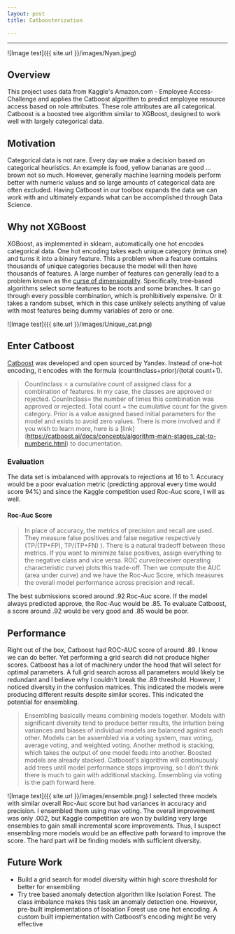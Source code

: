 ```yaml
---
layout: post
title: Catboosterization

---
```

***
![Image test]({{ site.url }}/images/Nyan.jpeg)
## Overview
This project uses data from Kaggle's Amazon.com - Employee Access-Challenge and applies the Catboost algorithm to predict employee resource access based on role attributes. These role attributes are all categorical. Catboost is a boosted tree algorithm similar to XGBoost, designed to work well with largely categorical data.

## Motivation
Categorical data is not rare. Every day we make a decision based on categorical heuristics. An example is food, yellow bananas are good ... brown not so much. However, generally machine learning models perform better with numeric values and so large amounts of categorical data are often excluded. Having Catboost in our toolbox expands the data we can work with and ultimately expands what can be accomplished through Data Science. 


## Why not XGBoost
XGBoost, as implemented in sklearn, automatically one hot encodes categorical data. One hot encoding takes each unique category (minus one) and turns it into a binary feature. This a problem when a feature contains thousands of unique categories because the model will then have thousands of features. A large number of features can generally lead to a problem known as the [curse of dimensionality](https://en.wikipedia.org/wiki/Curse_of_dimensionality). Specifically, tree-based algorithms select some features to be roots and some branches. It can go through every possible combination, which is prohibitively expensive. Or it takes a random subset, which in this case unlikely selects anything of value with most features being dummy variables of zero or one.

![Image test]({{ site.url }}/images/Unique_cat.png)


## Enter Catboost
[Catboost](https://catboost.ai) was developed and open sourced by Yandex. Instead of one-hot encoding, it encodes with the formula (countInclass+prior)/(total count+1).

> CountInclass = a cumulative count of assigned class for a combination of features. In my case, the classes are approved or rejected. CounInclass= the number of times this combination was approved or rejected. Total count = the cumulative count for the given category. Prior is a value assigned based initial parameters for the model and exists to avoid zero values. There is more involved and if you wish to learn more, here is a [link] (https://catboost.ai/docs/concepts/algorithm-main-stages_cat-to-numberic.html) to documentation.


### Evaluation
The data set is imbalanced with approvals to rejections at 16 to 1. Accuracy would be a poor evaluation metric (predicting approval every time would score 94%) and since the Kaggle competition used Roc-Auc score, I will as well. 
#### Roc-Auc Score
> In place of accuracy, the metrics of precision and recall are used. They measure false positives and false negative respectively (TP/(TP+FP), TP/(TP+FN) ). There is a natural tradeoff between these metrics. If you want to minimize false positives, assign everything to the negative class and vice versa. ROC curve(receiver operating characteristic curve) plots this trade-off. Then we compute the AUC (area under curve) and we have the Roc-Auc Score, which measures the overall model performance across precision and recall.

The best submissions scored around .92 Roc-Auc score. If the model always predicted approve, the Roc-Auc would be .85. To evaluate Catboost, a score around .92 would be very good and .85 would be poor.



## Performance
Right out of the box, Catboost had ROC-AUC score of around .89. I know we can do better. Yet performing a grid search did not produce higher scores. Catboost has a lot of machinery under the hood that will select for optimal parameters. A full grid search across all parameters would likely be redundant and I believe why I couldn't break the .89 threshold. However, I noticed diversity in the confusion matrices. This indicated the models were producing different results despite similar scores. This indicated the potential for ensembling.

>Ensembling basically means combining models together. Models with significant diversity tend to produce better results, the intuition being variances and biases of individual models are balanced against each other. Models can be assembled via a voting system, max voting, average voting, and weighted voting.  Another method is stacking, which takes the output of one model feeds into another. Boosted models are already stacked. Catboost's algorithm will continuously add trees until model performance stops improving, so I don't think there is much to gain with additional stacking. Ensembling via voting is the path forward here.

![Image test]({{ site.url }}/images/ensemble.png)
I selected three models with similar overall Roc-Auc score but had variances in accuracy and precision. I ensembled them using max voting. The overall improvement was only .002, but Kaggle competition are won by building very large ensembles to gain small incremental score improvements. Thus, I suspect ensembling more models would be an effective path forward to improve the score. The hard part will be finding models with sufficient diversity.




## Future Work
* Build a grid search for model diversity within high score threshold for better for ensembling
* Try tree based anomaly detection algorithm like Isolation Forest. The class imbalance makes this task an anomaly detection one. However, pre-built implementations of Isolation Forest use one hot encoding. A custom built implementation with Catboost's encoding might be very effective